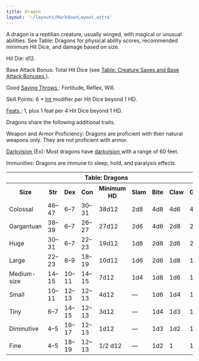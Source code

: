 ```yaml
---
title: Dragon
layout: '~/layouts/MarkdownLayout.astro'
---
```

A dragon is a reptilian creature, usually winged, with magical or unusual
abilities. See Table: Dragons for physical ability scores, recommended minimum
Hit Dice, and damage based on size.

Hit Die: d12.

Base Attack Bonus: Total Hit Dice (see [ Table: Creature Saves and Base Attack Bonuses ](/modern.d20.srd/creature.types/index) ).

Good [ Saving Throws ](/modern.d20.srd/basics/saving.throws) : Fortitude,
Reflex, Will.

Skill Points: 6 + [ Int ](/modern.d20.srd/basics/ability.scores) modifier per
Hit Dice beyond 1 HD.

[ Feats ](/modern.d20.srd/feats) : 1, plus 1 feat per 4 Hit Dice beyond 1 HD.

Dragons share the following additional traits.

Weapon and Armor Proficiency: Dragons are proficient with their natural
weapons only. They are not proficient with armor.

[ Darkvision ](/modern.d20.srd/special.abilities/darkvision) (Ex): Most
dragons have [ darkvision ](/modern.d20.srd/special.abilities/darkvision) with
a range of 60 feet.

Immunities: Dragons are immune to sleep, hold, and paralysis effects.


<table> <tr> <th colspan="9"> Table: Dragons </th> </tr> <tr> <th> Size </th> <th> Str </th> <th> Dex </th> <th> Con </th> <th> Minimum HD </th> <th> Slam </th> <th> Bite </th> <th> Claw </th> <th> Gore </th> </tr> <tr> <td> Colossal </td> <td> 46–47 </td> <td> 6–7 </td> <td> 30–31 </td> <td> 38d12 </td> <td> 2d8 </td> <td> 4d8 </td> <td> 4d6 </td> <td> 4d6 </td> </tr> <tr class="shaded"> <td> Gargantuan </td> <td> 38–39 </td> <td> 6–7 </td> <td> 26–27 </td> <td> 27d12 </td> <td> 2d6 </td> <td> 4d6 </td> <td> 2d8 </td> <td> 2d8 </td> </tr> <tr> <td> Huge </td> <td> 30–31 </td> <td> 6–7 </td> <td> 22–23 </td> <td> 19d12 </td> <td> 1d8 </td> <td> 2d8 </td> <td> 2d6 </td> <td> 2d6 </td> </tr> <tr class="shaded"> <td> Large </td> <td> 22–23 </td> <td> 8–9 </td> <td> 18–19 </td> <td> 10d12 </td> <td> 1d6 </td> <td> 2d6 </td> <td> 1d8 </td> <td> 1d8 </td> </tr> <tr> <td> Medium-size </td> <td> 14–15 </td> <td> 10–11 </td> <td> 14–15 </td> <td> 7d12 </td> <td> 1d4 </td> <td> 1d8 </td> <td> 1d6 </td> <td> 1d6 </td> </tr> <tr class="shaded"> <td> Small </td> <td> 10–11 </td> <td> 12–13 </td> <td> 12–13 </td> <td> 4d12 </td> <td> — </td> <td> 1d6 </td> <td> 1d4 </td> <td> 1d4 </td> </tr> <tr> <td> Tiny </td> <td> 6–7 </td> <td> 14–15 </td> <td> 12–13 </td> <td> 3d12 </td> <td> — </td> <td> 1d4 </td> <td> 1d3 </td> <td> 1d3 </td> </tr> <tr class="shaded"> <td> Diminutive </td> <td> 4–5 </td> <td> 16–17 </td> <td> 12–13 </td> <td> 1d12 </td> <td> — </td> <td> 1d3 </td> <td> 1d2 </td> <td> 1d2 </td> </tr> <tr> <td> Fine </td> <td> 4–5 </td> <td> 18–19 </td> <td> 12–13 </td> <td> 1/2 d12 </td> <td> — </td> <td> 1d2 </td> <td> 1 </td> <td> 1 </td> </tr> </table>



